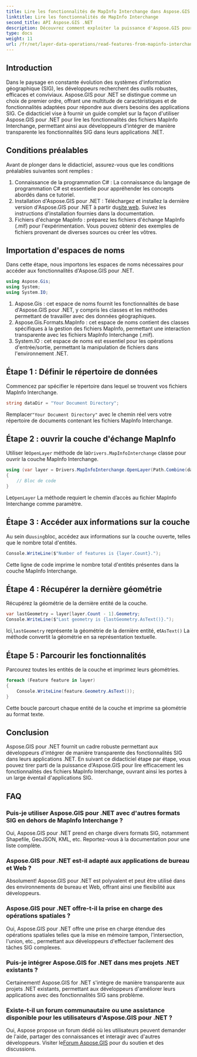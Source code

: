 ```yaml
---
title: Lire les fonctionnalités de MapInfo Interchange dans Aspose.GIS
linktitle: Lire les fonctionnalités de MapInfo Interchange
second_title: API Aspose.GIS .NET
description: Découvrez comment exploiter la puissance d'Aspose.GIS pour .NET pour lire les fonctionnalités des fichiers MapInfo Interchange dans ce didacticiel complet.
type: docs
weight: 11
url: /fr/net/layer-data-operations/read-features-from-mapinfo-interchange/
---
```

## Introduction
Dans le paysage en constante évolution des systèmes d'information géographique (SIG), les développeurs recherchent des outils robustes, efficaces et conviviaux. Aspose.GIS pour .NET se distingue comme un choix de premier ordre, offrant une multitude de caractéristiques et de fonctionnalités adaptées pour répondre aux divers besoins des applications SIG. Ce didacticiel vise à fournir un guide complet sur la façon d'utiliser Aspose.GIS pour .NET pour lire les fonctionnalités des fichiers MapInfo Interchange, permettant ainsi aux développeurs d'intégrer de manière transparente les fonctionnalités SIG dans leurs applications .NET.
## Conditions préalables
Avant de plonger dans le didacticiel, assurez-vous que les conditions préalables suivantes sont remplies :
1. Connaissance de la programmation C# : La connaissance du langage de programmation C# est essentielle pour appréhender les concepts abordés dans ce tutoriel.
2.  Installation d'Aspose.GIS pour .NET : Téléchargez et installez la dernière version d'Aspose.GIS pour .NET à partir du[site web](https://releases.aspose.com/gis/net/). Suivez les instructions d'installation fournies dans la documentation.
3. Fichiers d'échange MapInfo : préparez les fichiers d'échange MapInfo (.mif) pour l'expérimentation. Vous pouvez obtenir des exemples de fichiers provenant de diverses sources ou créer les vôtres.

## Importation d'espaces de noms
Dans cette étape, nous importons les espaces de noms nécessaires pour accéder aux fonctionnalités d'Aspose.GIS pour .NET.
```csharp
using Aspose.Gis;
using System;
using System.IO;
```
1. Aspose.Gis : cet espace de noms fournit les fonctionnalités de base d'Aspose.GIS pour .NET, y compris les classes et les méthodes permettant de travailler avec des données géographiques.
2. Aspose.Gis.Formats.MapInfo : cet espace de noms contient des classes spécifiques à la gestion des fichiers MapInfo, permettant une interaction transparente avec les fichiers MapInfo Interchange (.mif).
3. System.IO : cet espace de noms est essentiel pour les opérations d'entrée/sortie, permettant la manipulation de fichiers dans l'environnement .NET.

## Étape 1 : Définir le répertoire de données
Commencez par spécifier le répertoire dans lequel se trouvent vos fichiers MapInfo Interchange.
```csharp
string dataDir = "Your Document Directory";
```
 Remplacer`"Your Document Directory"` avec le chemin réel vers votre répertoire de documents contenant les fichiers MapInfo Interchange.
## Étape 2 : ouvrir la couche d'échange MapInfo
 Utiliser le`OpenLayer` méthode de la`Drivers.MapInfoInterchange` classe pour ouvrir la couche MapInfo Interchange.
```csharp
using (var layer = Drivers.MapInfoInterchange.OpenLayer(Path.Combine(dataDir, "data.mif")))
{
    // Bloc de code
}
```
 Le`OpenLayer` La méthode requiert le chemin d’accès au fichier MapInfo Interchange comme paramètre.
## Étape 3 : Accéder aux informations sur la couche
 Au sein du`using`bloc, accédez aux informations sur la couche ouverte, telles que le nombre total d'entités.
```csharp
Console.WriteLine($"Number of features is {layer.Count}.");
```
Cette ligne de code imprime le nombre total d'entités présentes dans la couche MapInfo Interchange.
## Étape 4 : Récupérer la dernière géométrie
Récupérez la géométrie de la dernière entité de la couche.
```csharp
var lastGeometry = layer[layer.Count - 1].Geometry;
Console.WriteLine($"Last geometry is {lastGeometry.AsText()}.");
```
 Ici,`lastGeometry` représente la géométrie de la dernière entité, et`AsText()` La méthode convertit la géométrie en sa représentation textuelle.
## Étape 5 : Parcourir les fonctionnalités
Parcourez toutes les entités de la couche et imprimez leurs géométries.
```csharp
foreach (Feature feature in layer)
{
    Console.WriteLine(feature.Geometry.AsText());
}
```
Cette boucle parcourt chaque entité de la couche et imprime sa géométrie au format texte.

## Conclusion
Aspose.GIS pour .NET fournit un cadre robuste permettant aux développeurs d'intégrer de manière transparente des fonctionnalités SIG dans leurs applications .NET. En suivant ce didacticiel étape par étape, vous pouvez tirer parti de la puissance d'Aspose.GIS pour lire efficacement les fonctionnalités des fichiers MapInfo Interchange, ouvrant ainsi les portes à un large éventail d'applications SIG.
## FAQ
### Puis-je utiliser Aspose.GIS pour .NET avec d'autres formats SIG en dehors de MapInfo Interchange ?
Oui, Aspose.GIS pour .NET prend en charge divers formats SIG, notamment Shapefile, GeoJSON, KML, etc. Reportez-vous à la documentation pour une liste complète.
### Aspose.GIS pour .NET est-il adapté aux applications de bureau et Web ?
Absolument! Aspose.GIS pour .NET est polyvalent et peut être utilisé dans des environnements de bureau et Web, offrant ainsi une flexibilité aux développeurs.
### Aspose.GIS pour .NET offre-t-il la prise en charge des opérations spatiales ?
Oui, Aspose.GIS pour .NET offre une prise en charge étendue des opérations spatiales telles que la mise en mémoire tampon, l'intersection, l'union, etc., permettant aux développeurs d'effectuer facilement des tâches SIG complexes.
### Puis-je intégrer Aspose.GIS for .NET dans mes projets .NET existants ?
Certainement! Aspose.GIS for .NET s'intègre de manière transparente aux projets .NET existants, permettant aux développeurs d'améliorer leurs applications avec des fonctionnalités SIG sans problème.
### Existe-t-il un forum communautaire ou une assistance disponible pour les utilisateurs d'Aspose.GIS pour .NET ?
Oui, Aspose propose un forum dédié où les utilisateurs peuvent demander de l'aide, partager des connaissances et interagir avec d'autres développeurs. Visiter le[Forum Aspose.GIS](https://forum.aspose.com/c/gis/33) pour du soutien et des discussions.
